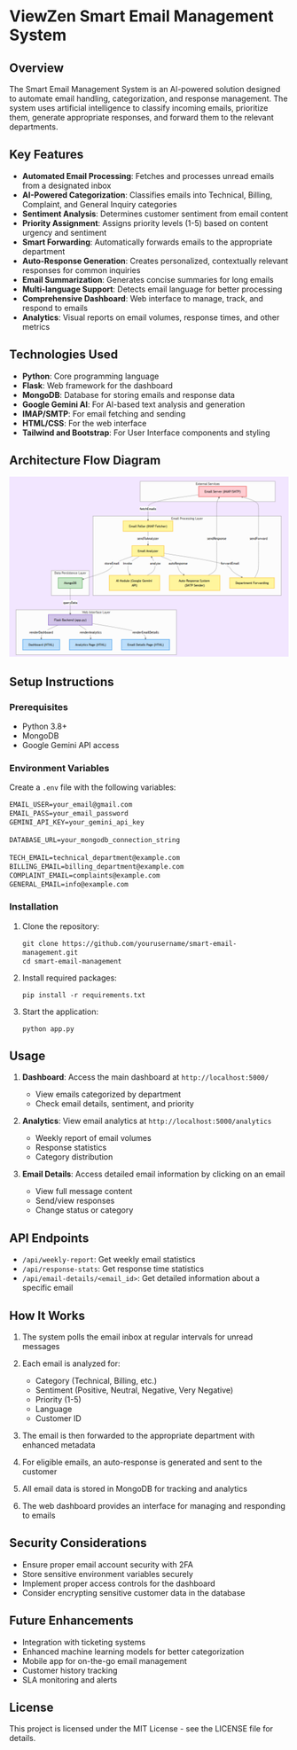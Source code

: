 # ViewZen Smart Email Management System

## Overview

The Smart Email Management System is an AI-powered solution designed to automate email handling, categorization, and response management. The system uses artificial intelligence to classify incoming emails, prioritize them, generate appropriate responses, and forward them to the relevant departments.

## Key Features

- **Automated Email Processing**: Fetches and processes unread emails from a designated inbox
- **AI-Powered Categorization**: Classifies emails into Technical, Billing, Complaint, and General Inquiry categories
- **Sentiment Analysis**: Determines customer sentiment from email content
- **Priority Assignment**: Assigns priority levels (1-5) based on content urgency and sentiment
- **Smart Forwarding**: Automatically forwards emails to the appropriate department
- **Auto-Response Generation**: Creates personalized, contextually relevant responses for common inquiries
- **Email Summarization**: Generates concise summaries for long emails
- **Multi-language Support**: Detects email language for better processing
- **Comprehensive Dashboard**: Web interface to manage, track, and respond to emails
- **Analytics**: Visual reports on email volumes, response times, and other metrics

## Technologies Used

- **Python**: Core programming language
- **Flask**: Web framework for the dashboard
- **MongoDB**: Database for storing emails and response data
- **Google Gemini AI**: For AI-based text analysis and generation
- **IMAP/SMTP**: For email fetching and sending
- **HTML/CSS**: For the web interface
- **Tailwind and Bootstrap**: For User Interface components and styling

## Architecture Flow Diagram
![Flow-diagram](./flowchart-diagram.png)

## Setup Instructions

### Prerequisites

- Python 3.8+
- MongoDB
- Google Gemini API access

### Environment Variables

Create a `.env` file with the following variables:

```
EMAIL_USER=your_email@gmail.com
EMAIL_PASS=your_email_password
GEMINI_API_KEY=your_gemini_api_key

DATABASE_URL=your_mongodb_connection_string

TECH_EMAIL=technical_department@example.com
BILLING_EMAIL=billing_department@example.com
COMPLAINT_EMAIL=complaints@example.com
GENERAL_EMAIL=info@example.com
```

### Installation

1. Clone the repository:
   ```
   git clone https://github.com/yourusername/smart-email-management.git
   cd smart-email-management
   ```

2. Install required packages:
   ```
   pip install -r requirements.txt
   ```

3. Start the application:
   ```
   python app.py
   ```

## Usage

1. **Dashboard**: Access the main dashboard at `http://localhost:5000/`
   - View emails categorized by department
   - Check email details, sentiment, and priority

2. **Analytics**: View email analytics at `http://localhost:5000/analytics`
   - Weekly report of email volumes
   - Response statistics
   - Category distribution

3. **Email Details**: Access detailed email information by clicking on an email
   - View full message content
   - Send/view responses
   - Change status or category

## API Endpoints

- `/api/weekly-report`: Get weekly email statistics
- `/api/response-stats`: Get response time statistics 
- `/api/email-details/<email_id>`: Get detailed information about a specific email

## How It Works

1. The system polls the email inbox at regular intervals for unread messages
2. Each email is analyzed for:
   - Category (Technical, Billing, etc.)
   - Sentiment (Positive, Neutral, Negative, Very Negative)
   - Priority (1-5)
   - Language
   - Customer ID

3. The email is then forwarded to the appropriate department with enhanced metadata
4. For eligible emails, an auto-response is generated and sent to the customer
5. All email data is stored in MongoDB for tracking and analytics
6. The web dashboard provides an interface for managing and responding to emails

## Security Considerations

- Ensure proper email account security with 2FA
- Store sensitive environment variables securely
- Implement proper access controls for the dashboard
- Consider encrypting sensitive customer data in the database

## Future Enhancements

- Integration with ticketing systems
- Enhanced machine learning models for better categorization
- Mobile app for on-the-go email management
- Customer history tracking
- SLA monitoring and alerts

## License

This project is licensed under the MIT License - see the LICENSE file for details.
